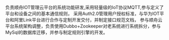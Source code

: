 负责顺舟IOT管理云平台的系统功能研发,采用轻量级的IoT协议MQTT,参与定义了平台和设备之间的基本通信规则，
采用Auth2.0管理用户授权标准，与华为IOT平台和阿里Link平台进行合作与定制开发交付，并制定接口规范文档，
参与顺舟云平台系统架构调整，负责使用Dubbo+Zookeeper对老系统进行系统拆分，参与MySql的数据库迁移，并参与制定规则引擎的开发。